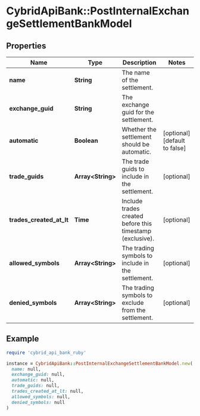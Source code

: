 # CybridApiBank::PostInternalExchangeSettlementBankModel

## Properties

| Name | Type | Description | Notes |
| ---- | ---- | ----------- | ----- |
| **name** | **String** | The name of the settlement. |  |
| **exchange_guid** | **String** | The exchange guid for the settlement. |  |
| **automatic** | **Boolean** | Whether the settlement should be automatic. | [optional][default to false] |
| **trade_guids** | **Array&lt;String&gt;** | The trade guids to include in the settlement. | [optional] |
| **trades_created_at_lt** | **Time** | Include trades created before this timestamp (exclusive). | [optional] |
| **allowed_symbols** | **Array&lt;String&gt;** | The trading symbols to include in the settlement. | [optional] |
| **denied_symbols** | **Array&lt;String&gt;** | The trading symbols to exclude from the settlement. | [optional] |

## Example

```ruby
require 'cybrid_api_bank_ruby'

instance = CybridApiBank::PostInternalExchangeSettlementBankModel.new(
  name: null,
  exchange_guid: null,
  automatic: null,
  trade_guids: null,
  trades_created_at_lt: null,
  allowed_symbols: null,
  denied_symbols: null
)
```

